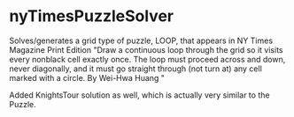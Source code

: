 # nyTimesPuzzleSolver
Solves/generates a grid type of puzzle, LOOP, that appears in NY Times Magazine Print Edition
"Draw a continuous loop through the grid so it visits every nonblack cell exactly once. The loop must proceed across and down, never diagonally, and it must go straight through (not turn at) any cell marked with a circle. By Wei-Hwa Huang "

Added KnightsTour solution as well, which is actually very similar to the Puzzle.
